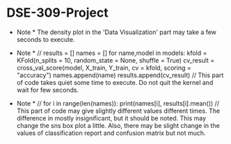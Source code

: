 # DSE-309-Project

* Note *
The density plot in the 'Data Visualization' part may take a few seconds to execute.


* Note *
//
results = []
names = []
for name,model in models:
    kfold = KFold(n_splits = 10, random_state = None, shuffle = True)
    cv_result = cross_val_score(model, X_train, Y_train, cv = kfold, scoring = "accuracy")
    names.append(name)
    results.append(cv_result)
// 
This part of code takes quiet some time to execute. Do not quit the kernel and wait for few seconds.


* Note *
//
for i in range(len(names)):
    print(names[i], results[i].mean())
//
This part of code may give slightly different values different times. The difference in mostly
insignificant, but it should be noted. This may change the sns box plot a little. 
Also, there may be slight change in the values of classification report and confusion matrix but not much.
